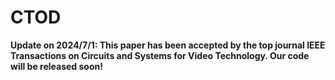 # CTOD
**Update on 2024/7/1: This paper has been accepted by the top journal IEEE Transactions on Circuits and Systems for Video Technology. Our code will be released soon!**
